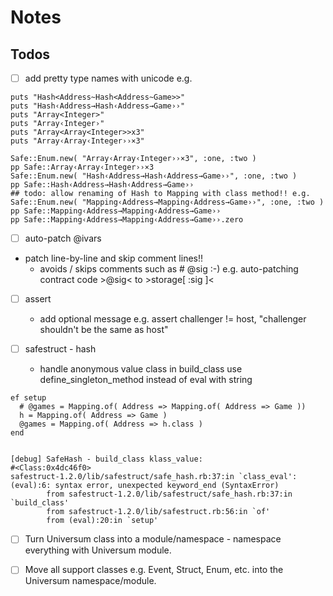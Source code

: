 # Notes

## Todos

- [ ] add pretty type names with unicode e.g.

```
puts "Hash<Address~Hash<Address~Game>>"
puts "Hash‹Address→Hash‹Address→Game››"
puts "Array<Integer>"
puts "Array‹Integer›"
puts "Array<Array<Integer>>x3"
puts "Array‹Array‹Integer››×3"

Safe::Enum.new( "Array‹Array‹Integer››×3", :one, :two )
pp Safe::Array‹Array‹Integer››×3
Safe::Enum.new( "Hash‹Address→Hash‹Address→Game››", :one, :two )
pp Safe::Hash‹Address→Hash‹Address→Game››
## todo: allow renaming of Hash to Mapping with class method!! e.g.
Safe::Enum.new( "Mapping‹Address→Mapping‹Address→Game››", :one, :two )
pp Safe::Mapping‹Address→Mapping‹Address→Game››
pp Safe::Mapping‹Address→Mapping‹Address→Game››.zero
```

- [ ]  auto-patch @ivars
  - patch line-by-line and skip comment lines!!
    - avoids / skips comments such as # @sig :-)
      e.g. auto-patching contract code >@sig< to >storage[ :sig ]<


- [ ] assert
  - add optional message e.g.
    assert challenger != host, "challenger shouldn't be the same as host"

- [ ] safestruct - hash 
  - handle anonymous value class in build_class 
    use define_singleton_method instead of eval with string

```
ef setup
  # @games = Mapping.of( Address => Mapping.of( Address => Game ))
  h = Mapping.of( Address => Game )
  @games = Mapping.of( Address => h.class )
end


[debug] SafeHash - build_class klass_value:
#<Class:0x4dc46f0>
safestruct-1.2.0/lib/safestruct/safe_hash.rb:37:in `class_eval': (eval):6: syntax error, unexpected keyword_end (SyntaxError)
        from safestruct-1.2.0/lib/safestruct/safe_hash.rb:37:in `build_class'
        from safestruct-1.2.0/lib/safestruct.rb:56:in `of'
        from (eval):20:in `setup'
```

- [ ] Turn Universum class into a module/namespace - namespace everything with Universum module.
- [ ] Move all support classes e.g. Event, Struct, Enum, etc. into the Universum namespace/module.


